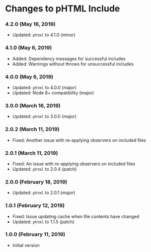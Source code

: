 # Changes to pHTML Include

### 4.2.0 (May 16, 2019)

- Updated: `phtml` to 4.1.0 (minor)

### 4.1.0 (May 6, 2019)

- Added: Dependency messages for successful includes
- Added: Warnings without throws for unsuccessful includes

### 4.0.0 (May 6, 2019)

- Updated: `phtml` to 4.0.0 (major)
- Updated: Node 8+ compatibility (major)

### 3.0.0 (March 16, 2019)

- Updated: `phtml` to 3.0.0 (major)

### 2.0.2 (March 11, 2019)

- Fixed: Another issue with re-applying observers on included files

### 2.0.1 (March 11, 2019)

- Fixed: An issue with re-applying observers on included files
- Updated: `phtml` to 2.0.4 (patch)

### 2.0.0 (February 18, 2019)

- Updated: `phtml` to 2.0.1 (major)

### 1.0.1 (February 12, 2019)

- Fixed: Issue updating cache when file contents have changed
- Updated: `phtml` to 1.1.5 (patch)

### 1.0.0 (February 11, 2019)

- Initial version
